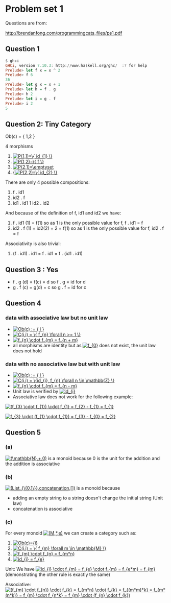 # Problem set 1

Questions are from:

http://brendanfong.com/programmingcats_files/ps1.pdf

## Question 1

```haskell
$ ghci
GHCi, version 7.10.3: http://www.haskell.org/ghc/  :? for help
Prelude> let f x = x ^ 2
Prelude> f 6
36
Prelude> let g x = x + 1
Prelude> let h = f . g
Prelude> h 2
Prelude> let i = g . f
Prelude> i 2
5
```

## Question 2: Tiny Category
Ob(c) = { 1,2 }

4 morphisms
1. <a href="https://www.codecogs.com/eqnedit.php?latex=P(1,1)=\{&space;id_{1}&space;\}" target="_blank"><img src="https://latex.codecogs.com/gif.latex?P(1,1)=\{&space;id_{1}&space;\}" title="P(1,1)=\{ id_{1} \}" /></a>
1. <a href="https://www.codecogs.com/eqnedit.php?latex=P(1,2)=\{&space;f&space;\}" target="_blank"><img src="https://latex.codecogs.com/gif.latex?P(1,2)=\{&space;f&space;\}" title="P(1,2)=\{ f \}" /></a>
1. <a href="https://www.codecogs.com/eqnedit.php?latex=P(2,1)=\phi" target="_blank"><img src="https://latex.codecogs.com/gif.latex?P(2,1)=\phi" title="P(2,1)=\emptyset" /></a>
1. {<a href="https://www.codecogs.com/eqnedit.php?latex=P(2,2)=\{&space;id_{2}&space;\}" target="_blank"><img src="https://latex.codecogs.com/gif.latex?P(2,2)=\{&space;id_{2}&space;\}" title="P(2,2)=\{ id_{2} \}" /></a>

There are only 4 possible compositions:
1. f . id1
1. id2 . f
1. id1 . id1
1  id2 . id2

And because of the definition of f, id1 and id2 we have:
1. f . id1 (1) = f(1) so as 1 is the only possible value for f, f . id1 = f
1. id2 . f (1) = id2(2) = 2 = f(1) so as 1 is the only possible value for f, id2 . f = f

Associativity is also trivial:
1. (f . id1) . id1 = f . id1 = f . (id1 . id1)

## Question 3 : Yes
* f . g (d) = f(c) = d so f . g = id for d
* g . f (c) = g(d) = c so g . f = id for c

## Question 4
### data with associative law but no unit law
* <a href="https://www.codecogs.com/eqnedit.php?latex=Ob(c)&space;:=&space;{&space;i&space;}" target="_blank"><img src="https://latex.codecogs.com/gif.latex?Ob(c)&space;:=&space;{&space;i&space;}" title="Ob(c) := { i }" /></a>
* <a href="https://www.codecogs.com/eqnedit.php?latex=C(i,i)&space;=&space;\{&space;f_{n}&space;\forall&space;n&space;>=&space;1&space;\}" target="_blank"><img src="https://latex.codecogs.com/gif.latex?C(i,i)&space;=&space;\{&space;f_{n}&space;\forall&space;n&space;>=&space;1&space;\}" title="C(i,i) = \{ f_{n} \forall n >= 1 \}" /></a>
* <a href="https://www.codecogs.com/eqnedit.php?latex=f_{n}&space;\cdot&space;f_{m}&space;=&space;f_{n&space;&plus;&space;m}" target="_blank"><img src="https://latex.codecogs.com/gif.latex?f_{n}&space;\cdot&space;f_{m}&space;=&space;f_{n&space;&plus;&space;m}" title="f_{n} \cdot f_{m} = f_{n + m}" /></a>
* all morphisms are identity but as  <a href="https://www.codecogs.com/eqnedit.php?latex=f_{0}" target="_blank"><img src="https://latex.codecogs.com/gif.latex?f_{0}" title="f_{0}" /></a> does not exist, the unit law does not hold

### data with no associative law but with unit law
* <a href="https://www.codecogs.com/eqnedit.php?latex=Ob(c)&space;:=&space;{&space;i&space;}" target="_blank"><img src="https://latex.codecogs.com/gif.latex?Ob(c)&space;:=&space;{&space;i&space;}" title="Ob(c) := { i }" /></a>
* <a href="https://www.codecogs.com/eqnedit.php?latex=C(i,i)&space;=&space;\{id_{i},&space;f_{n}&space;\forall&space;n&space;\in&space;\mathbb{Z}&space;\}" target="_blank"><img src="https://latex.codecogs.com/gif.latex?C(i,i)&space;=&space;\{id_{i},&space;f_{n}&space;\forall&space;n&space;\in&space;\mathbb{Z}&space;\}" title="C(i,i) = \{id_{i}, f_{n} \forall n \in \mathbb{Z} \}" /></a>
* <a href="https://www.codecogs.com/eqnedit.php?latex=f_{n}&space;\cdot&space;f_{m}&space;=&space;f_{n&space;-&space;m}" target="_blank"><img src="https://latex.codecogs.com/gif.latex?f_{n}&space;\cdot&space;f_{m}&space;=&space;f_{n&space;-&space;m}" title="f_{n} \cdot f_{m} = f_{n - m}" /></a>
* Unit law is verified by <a href="https://www.codecogs.com/eqnedit.php?latex=id_{i}" target="_blank"><img src="https://latex.codecogs.com/gif.latex?id_{i}" title="id_{i}" /></a>
* Associative law does not work for the following example:

<a href="https://www.codecogs.com/eqnedit.php?latex=(f_{3}&space;\cdot&space;f_{1})&space;\cdot&space;f_{1}&space;=&space;f_{2}&space;-&space;f_{1}&space;=&space;f_{1}" target="_blank"><img src="https://latex.codecogs.com/gif.latex?(f_{3}&space;\cdot&space;f_{1})&space;\cdot&space;f_{1}&space;=&space;f_{2}&space;-&space;f_{1}&space;=&space;f_{1}" title="(f_{3} \cdot f_{1}) \cdot f_{1} = f_{2} - f_{1} = f_{1}" /></a>

<a href="https://www.codecogs.com/eqnedit.php?latex=f_{3}&space;\cdot&space;(f_{1}&space;\cdot&space;f_{1})&space;=&space;f_{3}&space;-&space;f_{0}&space;=&space;f_{2}" target="_blank"><img src="https://latex.codecogs.com/gif.latex?f_{3}&space;\cdot&space;(f_{1}&space;\cdot&space;f_{1})&space;=&space;f_{3}&space;-&space;f_{0}&space;=&space;f_{2}" title="f_{3} \cdot (f_{1} \cdot f_{1}) = f_{3} - f_{0} = f_{2}" /></a>


## Question 5
### (a)
<a href="https://www.codecogs.com/eqnedit.php?latex=(\mathbb{N},&plus;,0)" target="_blank"><img src="https://latex.codecogs.com/gif.latex?(\mathbb{N},&plus;,0)" title="(\mathbb{N},+,0)" /></a> is a monoid because 0 is the unit for the addition and the addition is associative
### (b) 
<a href="https://www.codecogs.com/eqnedit.php?latex=(List_{\{0,1\}},concatenation,[])" target="_blank"><img src="https://latex.codecogs.com/gif.latex?(List_{\{0,1\}},concatenation,[])" title="(List_{\{0,1\}},concatenation,[])" /></a> is a monoid because 
* adding an empty string to a string doesn't change the initial string (Unit law)
* concatenation is associative
### (c)
For every monoid <a href="https://www.codecogs.com/eqnedit.php?latex=(M,*,e)" target="_blank"><img src="https://latex.codecogs.com/gif.latex?(M,*,e)" title="(M,*,e)" /></a> we can create a category such as:
1. <a href="https://www.codecogs.com/eqnedit.php?latex=Ob(c)={i}" target="_blank"><img src="https://latex.codecogs.com/gif.latex?Ob(c)={i}" title="Ob(c)={i}" /></a>
2. <a href="https://www.codecogs.com/eqnedit.php?latex=C(i,i)&space;=&space;\{&space;f_{m}&space;\forall&space;m&space;\in&space;\mathbb{M}&space;\}" target="_blank"><img src="https://latex.codecogs.com/gif.latex?C(i,i)&space;=&space;\{&space;f_{m}&space;\forall&space;m&space;\in&space;\mathbb{M}&space;\}" title="C(i,i) = \{ f_{m} \forall m \in \mathbb{M} \}" /></a>
3. <a href="https://www.codecogs.com/eqnedit.php?latex=f_{m}&space;\cdot&space;f_{n}&space;=&space;f_{m*n}" target="_blank"><img src="https://latex.codecogs.com/gif.latex?f_{m}&space;\cdot&space;f_{n}&space;=&space;f_{m*n}" title="f_{m} \cdot f_{n} = f_{m*n}" /></a>
4. <a href="https://www.codecogs.com/eqnedit.php?latex=id_{i}&space;=&space;f_{e}" target="_blank"><img src="https://latex.codecogs.com/gif.latex?id_{i}&space;=&space;f_{e}" title="id_{i} = f_{e}" /></a>

Unit: We have <a href="https://www.codecogs.com/eqnedit.php?latex=id_{i}&space;\cdot&space;f_{m}&space;=&space;f_{e}&space;\cdot&space;f_{m}&space;=&space;f_{e*m}&space;=&space;f_{m}" target="_blank"><img src="https://latex.codecogs.com/gif.latex?id_{i}&space;\cdot&space;f_{m}&space;=&space;f_{e}&space;\cdot&space;f_{m}&space;=&space;f_{e*m}&space;=&space;f_{m}" title="id_{i} \cdot f_{m} = f_{e} \cdot f_{m} = f_{e*m} = f_{m}" /></a> (demonstrating the other rule is exactly the same)

Associative: <a href="https://www.codecogs.com/eqnedit.php?latex=(f_{m}&space;\cdot&space;f_{n})&space;\cdot&space;f_{k}&space;=&space;f_{m*n}&space;\cdot&space;f_{k}&space;=&space;f_{(m*m)*k}&space;=&space;f_{m*(n*k)}&space;=&space;f_{m}&space;\cdot&space;f_{n*k}&space;=&space;f_{m}&space;\cdot&space;(f_{n}&space;\cdot&space;f_{k})" target="_blank"><img src="https://latex.codecogs.com/gif.latex?(f_{m}&space;\cdot&space;f_{n})&space;\cdot&space;f_{k}&space;=&space;f_{m*n}&space;\cdot&space;f_{k}&space;=&space;f_{(m*m)*k}&space;=&space;f_{m*(n*k)}&space;=&space;f_{m}&space;\cdot&space;f_{n*k}&space;=&space;f_{m}&space;\cdot&space;(f_{n}&space;\cdot&space;f_{k})" title="(f_{m} \cdot f_{n}) \cdot f_{k} = f_{m*n} \cdot f_{k} = f_{(m*m)*k} = f_{m*(n*k)} = f_{m} \cdot f_{n*k} = f_{m} \cdot (f_{n} \cdot f_{k})" /></a>
